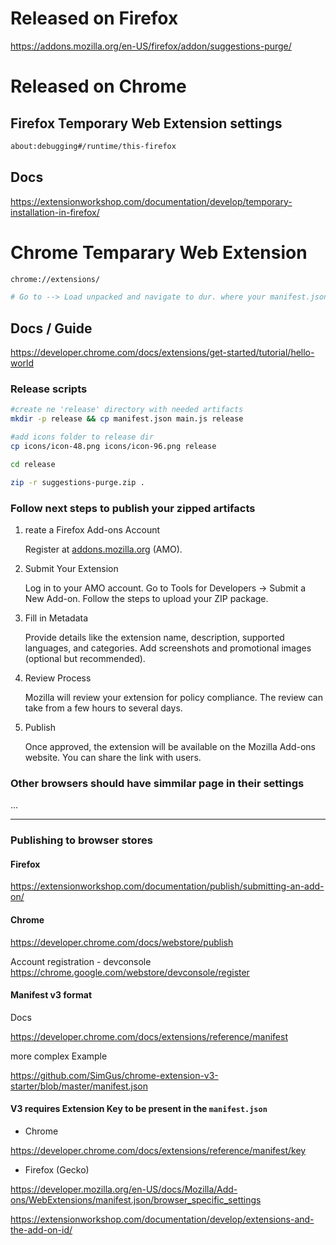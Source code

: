 # Released on Firefox

<https://addons.mozilla.org/en-US/firefox/addon/suggestions-purge/>

# Released on Chrome

<TBD>

## Firefox Temporary Web Extension settings

```bash
about:debugging#/runtime/this-firefox
```

## Docs

<https://extensionworkshop.com/documentation/develop/temporary-installation-in-firefox/>

# Chrome Temparary Web Extension 

```bash
chrome://extensions/

# Go to --> Load unpacked and navigate to dur. where your manifest.json is located
```

## Docs / Guide

<https://developer.chrome.com/docs/extensions/get-started/tutorial/hello-world>


### Release scripts

```bash
#create ne 'release' directory with needed artifacts
mkdir -p release && cp manifest.json main.js release

#add icons folder to release dir
cp icons/icon-48.png icons/icon-96.png release

cd release

zip -r suggestions-purge.zip .
```

### Follow next steps to publish your zipped artifacts

1. reate a Firefox Add-ons Account

    Register at [addons.mozilla.org](https://addons.mozilla.org/en-US/firefox/) (AMO).

2. Submit Your Extension

    Log in to your AMO account.
    Go to Tools for Developers → Submit a New Add-on.
    Follow the steps to upload your ZIP package.

3. Fill in Metadata

    Provide details like the extension name, description, supported languages, and categories.
    Add screenshots and promotional images (optional but recommended).

4. Review Process

    Mozilla will review your extension for policy compliance. The review can take from a few hours to several days.

5. Publish

    Once approved, the extension will be available on the Mozilla Add-ons website. You can share the link with users.

### Other browsers should have simmilar page in their settings

...

---

### Publishing to browser stores

#### Firefox

<https://extensionworkshop.com/documentation/publish/submitting-an-add-on/>

#### Chrome

<https://developer.chrome.com/docs/webstore/publish>

Account registration - devconsole
<https://chrome.google.com/webstore/devconsole/register>


#### Manifest v3 format

Docs

<https://developer.chrome.com/docs/extensions/reference/manifest>

more complex Example

<https://github.com/SimGus/chrome-extension-v3-starter/blob/master/manifest.json>

#### V3 requires Extension Key to be present in the `manifest.json`

- Chrome

<https://developer.chrome.com/docs/extensions/reference/manifest/key>

- Firefox (Gecko)

<https://developer.mozilla.org/en-US/docs/Mozilla/Add-ons/WebExtensions/manifest.json/browser_specific_settings>

<https://extensionworkshop.com/documentation/develop/extensions-and-the-add-on-id/>
